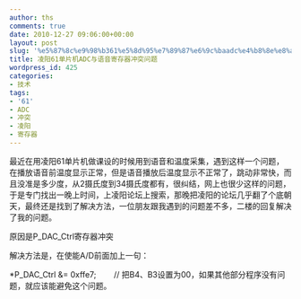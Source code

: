 ```yaml
---
author: ths
comments: true
date: 2010-12-27 09:06:00+00:00
layout: post
slug: '%e5%87%8c%e9%98%b361%e5%8d%95%e7%89%87%e6%9c%baadc%e4%b8%8e%e8%af%ad%e9%9f%b3%e5%af%84%e5%ad%98%e5%99%a8%e5%86%b2%e7%aa%81%e9%97%ae%e9%a2%98'
title: 凌阳61单片机ADC与语音寄存器冲突问题
wordpress_id: 425
categories:
- 技术
tags:
- '61'
- ADC
- 冲突
- 凌阳
- 寄存器
---
```


最近在用凌阳61单片机做课设的时候用到语音和温度采集，遇到这样一个问题，在播放语音前温度显示正常，但是语音播放后温度显示不正常了，跳动非常快，而且没准是多少度，从2摄氏度到34摄氏度都有，很纠结，网上也很少这样的问题，于是专门找出一晚上时间，上凌阳论坛上搜索，那晚把凌阳的论坛几乎翻了个底朝天，最终还是找到了解决方法，一位朋友跟我遇到的问题差不多，二楼的回复解决了我的问题。





原因是P_DAC_Ctrl寄存器冲突  

解决方法是，在使能A/D前面加上一句：  

*P_DAC_Ctrl &= 0xffe7;        // 把B4、B3设置为00，如果其他部分程序没有问题，就应该能避免这个问题。



